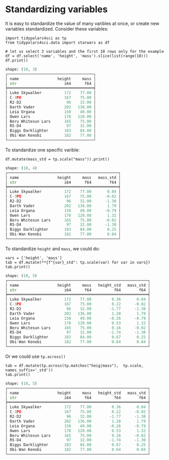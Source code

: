 # Standardizing variables

It is easy to standardize the value of many varibles at once, or create
new variables standardized. Consider these variables:

``` {.python exports="both" results="output code" tangle="src-mutate.py" cache="yes" hlines="yes" colnames="yes" noweb="no" session="*Python-Org*"}
import tidypolars4sci as tp
from tidypolars4sci.data import starwars as df

# let us select 3 variables and the first 10 rows only for the example
df = df.select('name', 'height', 'mass').slice(list(range(10)))
df.print()
```

``` python
shape: (10, 3)
┌──────────────────────────────────────┐
│ name                 height     mass │
│ str                     i64      f64 │
╞══════════════════════════════════════╡
│ Luke Skywalker          172    77.00 │
│ C-3PO                   167    75.00 │
│ R2-D2                    96    32.00 │
│ Darth Vader             202   136.00 │
│ Leia Organa             150    49.00 │
│ Owen Lars               178   120.00 │
│ Beru Whitesun Lars      165    75.00 │
│ R5-D4                    97    32.00 │
│ Biggs Darklighter       183    84.00 │
│ Obi-Wan Kenobi          182    77.00 │
└──────────────────────────────────────┘
```

To standardize one specific varible:

``` {.python exports="both" results="output code" tangle="src-standardizing.py" cache="yes" hlines="yes" colnames="yes" noweb="no" session="*Python-Org*"}
df.mutate(mass_std = tp.scale("mass")).print()
```

``` python
shape: (10, 4)
┌─────────────────────────────────────────────────┐
│ name                 height     mass   mass_std │
│ str                     i64      f64        f64 │
╞═════════════════════════════════════════════════╡
│ Luke Skywalker          172    77.00       0.04 │
│ C-3PO                   167    75.00      -0.02 │
│ R2-D2                    96    32.00      -1.30 │
│ Darth Vader             202   136.00       1.79 │
│ Leia Organa             150    49.00      -0.79 │
│ Owen Lars               178   120.00       1.32 │
│ Beru Whitesun Lars      165    75.00      -0.02 │
│ R5-D4                    97    32.00      -1.30 │
│ Biggs Darklighter       183    84.00       0.25 │
│ Obi-Wan Kenobi          182    77.00       0.04 │
└─────────────────────────────────────────────────┘
```

To standardize `height` and `mass`, we could do:

``` {.python exports="both" results="output code" tangle="src-mutate.py" cache="yes" hlines="yes" colnames="yes" noweb="no" session="*Python-Org*"}
vars = ['height', 'mass']
tab = df.mutate(**{f"{var}_std": tp.scale(var) for var in vars})
tab.print()
```

``` python
shape: (10, 5)
┌──────────────────────────────────────────────────────────────┐
│ name                 height     mass   height_std   mass_std │
│ str                     i64      f64          f64        f64 │
╞══════════════════════════════════════════════════════════════╡
│ Luke Skywalker          172    77.00         0.36       0.04 │
│ C-3PO                   167    75.00         0.22      -0.02 │
│ R2-D2                    96    32.00        -1.77      -1.30 │
│ Darth Vader             202   136.00         1.20       1.79 │
│ Leia Organa             150    49.00        -0.26      -0.79 │
│ Owen Lars               178   120.00         0.53       1.32 │
│ Beru Whitesun Lars      165    75.00         0.16      -0.02 │
│ R5-D4                    97    32.00        -1.74      -1.30 │
│ Biggs Darklighter       183    84.00         0.67       0.25 │
│ Obi-Wan Kenobi          182    77.00         0.64       0.04 │
└──────────────────────────────────────────────────────────────┘
```

Or we could use `tp.across()`

``` {.python exports="both" results="output code" tangle="src-standardizing.py" cache="yes" hlines="yes" colnames="yes" noweb="no" session="*Python-Org*"}
tab = df.mutate(tp.across(tp.matches("heig|mass"),  tp.scale, names_suffix='_std'))
tab.print()
```

``` python
shape: (10, 5)
┌──────────────────────────────────────────────────────────────┐
│ name                 height     mass   height_std   mass_std │
│ str                     i64      f64          f64        f64 │
╞══════════════════════════════════════════════════════════════╡
│ Luke Skywalker          172    77.00         0.36       0.04 │
│ C-3PO                   167    75.00         0.22      -0.02 │
│ R2-D2                    96    32.00        -1.77      -1.30 │
│ Darth Vader             202   136.00         1.20       1.79 │
│ Leia Organa             150    49.00        -0.26      -0.79 │
│ Owen Lars               178   120.00         0.53       1.32 │
│ Beru Whitesun Lars      165    75.00         0.16      -0.02 │
│ R5-D4                    97    32.00        -1.74      -1.30 │
│ Biggs Darklighter       183    84.00         0.67       0.25 │
│ Obi-Wan Kenobi          182    77.00         0.64       0.04 │
└──────────────────────────────────────────────────────────────┘
```
